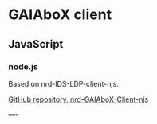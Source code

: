 # GAIAboX client

## JavaScript

### node.js

Based on nrd-IDS-LDP-client-njs.

[GitHub repository, nrd-GAIAboX-Client-njs]()

—-
